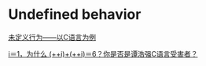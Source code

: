 # Undefined behavior

[未定义行为——以C语言为例](https://www.bilibili.com/video/BV1p24y1z7n7/)

[i＝1，为什么 (++i)+(++i)＝6？你是否是谭浩强C语言受害者？](https://www.bilibili.com/video/BV1AS4y1D7Hx/)
